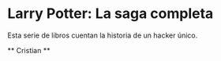 # Larry Potter: La saga completa

Esta serie de libros cuentan la historia de un hacker único.

** Cristian **
